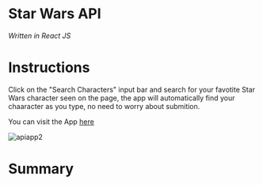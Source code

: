 # Star Wars API #

*Written in React JS*

# Instructions

Click on the "Search Characters" input bar and search for your favotite Star Wars character seen on the page, the app will automatically find your chaaracter as you type, no need to worry about submition.


You can visit the App [here](https://starwarsapi4.herokuapp.com)


![apiapp2](https://user-images.githubusercontent.com/55517078/103425066-e29f0680-4b7d-11eb-8f09-d2eb57c8329c.PNG)


# Summary